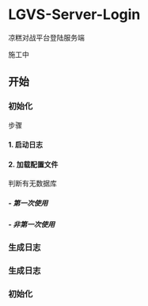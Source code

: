# LGVS-Server-Login
凉糕对战平台登陆服务端

施工中

## 开始

### 初始化

步骤

#### 1. 启动日志

#### 2. 加载配置文件

判断有无数据库

##### - 第一次使用

##### - 非第一次使用

### 生成日志

### 生成日志

#### 

### 初始化